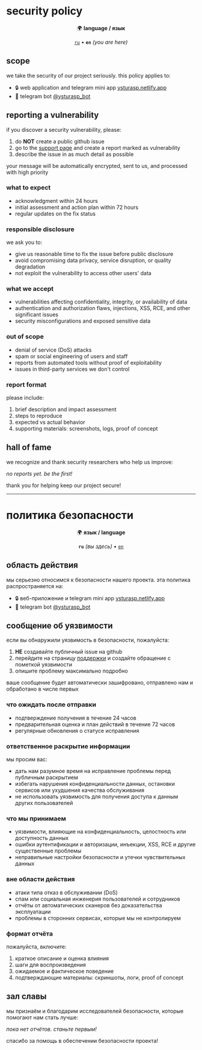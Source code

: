 # security policy

<div align="center">

🌍 **language / язык**

[`ru`](#политика-безопасности) • **`en`** _(you are here)_

</div>

## scope

we take the security of our project seriously. this policy applies to:

- 🔒 web application and telegram mini app [ysturasp.netlify.app](https://ysturasp.netlify.app)
- 🤖 telegram bot [@ysturasp_bot](https://t.me/ysturasp_bot)

## reporting a vulnerability

if you discover a security vulnerability, please:

1. do **NOT** create a public github issue
2. go to the [support page](https://ysturasp.netlify.app/support) and create a report marked as vulnerability
3. describe the issue in as much detail as possible

your message will be automatically encrypted, sent to us, and processed with high priority

### what to expect

- acknowledgment within 24 hours
- initial assessment and action plan within 72 hours
- regular updates on the fix status

### responsible disclosure

we ask you to:

- give us reasonable time to fix the issue before public disclosure
- avoid compromising data privacy, service disruption, or quality degradation
- not exploit the vulnerability to access other users' data

### what we accept

- vulnerabilities affecting confidentiality, integrity, or availability of data
- authentication and authorization flaws, injections, XSS, RCE, and other significant issues
- security misconfigurations and exposed sensitive data

### out of scope

- denial of service (DoS) attacks
- spam or social engineering of users and staff
- reports from automated tools without proof of exploitability
- issues in third-party services we don't control

### report format

please include:

1. brief description and impact assessment
2. steps to reproduce
3. expected vs actual behavior
4. supporting materials: screenshots, logs, proof of concept

## hall of fame

we recognize and thank security researchers who help us improve:

_no reports yet. be the first!_

thank you for helping keep our project secure!

---

# политика безопасности

<div align="center">

🌍 **язык / language**

**`ru`** _(вы здесь)_ • [`en`](#security-policy)

</div>

## область действия

мы серьезно относимся к безопасности нашего проекта. эта политика распространяется на:

- 🔒 веб-приложение и telegram mini app [ysturasp.netlify.app](https://ysturasp.netlify.app)
- 🤖 telegram bot [@ysturasp_bot](https://t.me/ysturasp_bot)

## сообщение об уязвимости

если вы обнаружили уязвимость в безопасности, пожалуйста:

1. **НЕ** создавайте публичный issue на github
2. перейдите на страницу [поддержки](https://ysturasp.netlify.app/support) и создайте обращение с пометкой уязвимости
3. опишите проблему максимально подробно

ваше сообщение будет автоматически зашифровано, отправлено нам и обработано в числе первых

### что ожидать после отправки

- подтверждение получения в течение 24 часов
- предварительная оценка и план действий в течение 72 часов
- регулярные обновления о статусе исправления

### ответственное раскрытие информации

мы просим вас:

- дать нам разумное время на исправление проблемы перед публичным раскрытием
- избегать нарушения конфиденциальности данных, остановки сервисов или ухудшения качества обслуживания
- не использовать уязвимость для получения доступа к данным других пользователей

### что мы принимаем

- уязвимости, влияющие на конфиденциальность, целостность или доступность данных
- ошибки аутентификации и авторизации, инъекции, XSS, RCE и другие существенные проблемы
- неправильные настройки безопасности и утечки чувствительных данных

### вне области действия

- атаки типа отказ в обслуживании (DoS)
- спам или социальная инженерия пользователей и сотрудников
- отчёты от автоматических сканеров без доказательства эксплуатации
- проблемы в сторонних сервисах, которые мы не контролируем

### формат отчёта

пожалуйста, включите:

1. краткое описание и оценка влияния
2. шаги для воспроизведения
3. ожидаемое и фактическое поведение
4. подтверждающие материалы: скриншоты, логи, proof of concept

## зал славы

мы признаём и благодарим исследователей безопасности, которые помогают нам стать лучше:

_пока нет отчётов. станьте первым!_

спасибо за помощь в обеспечении безопасности проекта!
